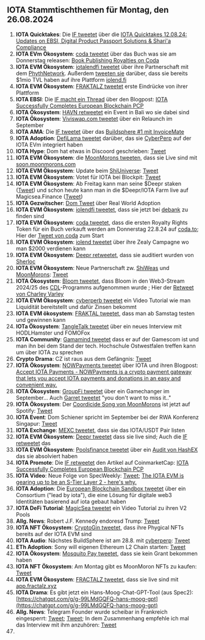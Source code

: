 ## IOTA Stammtischthemen für Montag, den 26.08.2024

1. **IOTA Quicktakes**: Die [IF tweetet](https://x.com/iota/status/1825457726689821091) über die [IOTA Quicktakes 12.08.24: Updates on EBSI, Digital Product Passport Solutions & Shari'a Compliance](https://www.youtube.com/watch?v=WUsGsY_Tmvk&list=PLMbc46iGTB_QyqqU-QwbFsrVd9-HN55i_&index=1)
2. **IOTA EVm Ökosystem**: [coda tweetet](https://x.com/coda_digital/status/1825781575398629870) über das Buch was sie am Donnerstag releasen: [Book Publishing Royalties on Coda](https://blog.coda.to/book-publishing-royalties-on-coda/)
3. **IOTA EVM Ökosystem**: [iotalendfi tweetet](https://x.com/iolendfi/status/1825825445230542862) über ihre Partnerschaft mit dem [PhythNetwork](https://x.com/PythNetwork). Außerdem [tweeten sie](https://x.com/iolendfi/status/1825625127935160338) darüber, dass sie bereits $1mio TVL haben auf ihre Plattform [iolend.fi](https://www.iolend.fi/)
4. **IOTA EVM Ökosystem**: [FRAKTALZ tweetet](https://x.com/NFT_FRACTALZ/status/1825585507344200001) erste Eindrücke von ihrer Plattform
5. **IOTA EBSI**: Die [IF macht ein Thread](https://x.com/iota/status/1825880509324362185) über den Blogpost: [IOTA Successfully Completes European Blockchain PCP](https://blog.iota.org/european-blockchain-pcp-final/)
6. **IOTA Ökosystem**: [HAVN retweetet](https://x.com/HAVN_network/status/1825897170760872123) ein Event in Bali wo sie dabei sind
7. **IOTA Ökosystem**: [Viviswap.com tweetet](https://x.com/viviswapcom/status/1825860736083448090) über ein Relaunch im September
8. **IOTA AMA**: Die [IF tweetet](https://x.com/iota/status/1824400720281362742) über das [Buildsphere #1 mit InvoiceMate](https://x.com/i/spaces/1ypKdpagnEyKW)
9. **IOTA Adoption**: [DefiLama tweetet](https://x.com/DefiLlama/status/1825907334310408559) darüber, das sie [CyberPerp](https://x.com/cyberperp) auf der IOTA EVm integriert haben
10. **IOTA Hype**: Dom hat etwas in Discoord geschrieben: [Tweet](https://x.com/jemk24316154/status/1825514270055927920)
11. **IOTA EVM Ökosystem**: die [MoonMorons tweeten](https://x.com/MoonMorons/status/1825973477179818149), dass sie Live sind mit [soon.moonmorons.com](https://soon.moonmorons.com/home)
12. **IOTA EVM Ökosystem**: Update beim [ShiUniverse](https://x.com/Shiuniverse): [Tweet](https://x.com/Shiuniverse/status/1826317495281537183)
13. **IOTA EVM Ökosystem**: Votet für IOTA bei Blockpit: [Tweet](https://x.com/flomeindl/status/1826311269571592372)
14. **IOTA EVM Ökosystem**: Ab Freitag kann man seine $Deepr staken ([Tweet](https://x.com/DeeprFinance/status/1825876971462561941)) und schon heute kann man in die $Deepr/IOTA Farm live auf Magicsea.Finance ([Tweet](https://x.com/DeeprFinance/status/1826258310481277329)) 
15. **IOTA Gezwitscher**: [Dom Tweet](https://x.com/DomSchiener/status/1826213804255879499) über Real World Adoption
16. **IOTA EVM Ökosystem**: [iolendfi tweetet](https://x.com/iolendfi/status/1826188445439361234), dass sie jetzt bei [debank](https://x.com/DeBankDeFi) zu finden sind
17. **IOTA EVM Ökosystem**: [coda tweetet](https://x.com/coda_digital/status/1826232101374742872), dass die ersten Royalty Rights Token für ein Buch verkauft werden am Donnerstag 22.8.24 auf [coda.to](https://www.coda.to/de); Hier der [Tweet von coda](https://x.com/coda_digital/status/1826650544553033942) zum Start
18. **IOTA EVM Ökosystem**: [iolend tweetet](https://x.com/iolendfi/status/1826559940481188181) über ihre Zealy Campagne wo man $2000 verdienen kann
19. **IOTA EVM Ökosystem**: [Deepr retweetet](https://x.com/DeeprFinance/status/1826596249283559693), dass sie auditiert wurden von [Sherloc](https://x.com/sherlockdefi)
20. **IOTA EVM Ökosystem**: Neue Partnerschaft zw. [ShiWeas](https://x.com/Shiuniverse) und [MoonMorons](https://x.com/MoonMorons): [Tweet](https://x.com/Shiuniverse/status/1826613885085839777)
21. **IOTA Ökosystem**: [Bloom tweetet](), dass Bloom in den Web3-Stream 2024/25 des [CDL](https://x.com/creativedlab)-Programms aufgenommen wurde ; Hier der [Retweet von Charley Varley](https://x.com/c_varley/status/1826623445700087814)
22. **IOTA EVM Ökosystem**: [cyberperb tweetet](https://x.com/cyberperp/status/1826557377732133280) ein Video Tutorial wie man Liquidität bereitstellt und dafür Zinsen bekommt
23. **IOTA EVM ökosystem**: [FRAKTAL tweetet](https://x.com/NFT_FRACTALZ/status/1826655826498785776), dass man ab Samstag testen und gewinnen kann
24. **IOTa Ökosystem**: [TangleTalk tweetet](https://x.com/tangle_talk/status/1826652810739679579) über ein neues Interview mit HODLHamster und FOMOFox
25. **IOTA Community**: [Gamamind tweetet](https://x.com/ThensilZ/status/1826278896456942070) dass er auf der Gamescom ist und man ihn bei dem Stand der tech. Hochschule Ostwestfalen treffen kann um über IOTA zu sprechen
26. **Crypto Drama**: CZ ist raus aus dem Gefängnis: [Tweet](https://x.com/AltcoinDailyio/status/1826678604463571457)
27. **IOTA Ökosystem**: [NOWPayments tweetet](https://x.com/NOWPayments_io/status/1826655600098333159) über IOTA und ihren Blogpost: [Accept IOTA Payments - NOWPayments is a crypto payment gateway that lets you accept IOTA payments and donations in an easy and convenient way.](https://nowpayments.io/supported-coins/miota-payments)
28. **IOTA Ökosystem**: [GroupFi tweetet](https://x.com/groupfi_ai/status/1826847315275169967) über ein Gamechanger im September... Auch [Garret tweetet](https://x.com/GarrettBullish/status/1826848428103700756) "you don't want to miss it.."
29. **IOTA Ökosystem**: Der [Coordicide Song von MoonMorons](https://open.spotify.com/track/4uB3npP1ir6Q5Y0u49uEu1?si=509813ba3086487d) ist jetzt auf Spotify: [Tweet](https://x.com/MoonMorons/status/1826744806598738175)
30. **IOTA Event**: Dom Schiener spricht im September bei der RWA Konferenz Singapur: [Tweet](https://x.com/rwasummit/status/1826778898534727795)
31. **IOTA Exchange**: [MEXC tweetet](https://x.com/MEXC_Official/status/1826817062410277248), dass sie das IOTA/USDT Pair listen
32. **IOTA EVM Ökosystem**: [Deepr tweetet](https://x.com/DeeprFinance/status/1827002042310680900) dass sie live sind; Auch die [IF retweetet](https://x.com/iota/status/1827003864072998915) das
33. **IOTA EVM Ökosystem**: [Poolsfinance tweetet](https://x.com/PoolsFinance/status/1826992442832302287) über ein [Audit von HashEX](https://hashex.org/audits/pools/) das sie absolviert haben
34. **IOTA Promote**: Die [IF retweetet](https://x.com/iota/status/1827012929385816302) den Artikel auf CoinmarketCap: [IOTA Successfully Completes European Blockchain PCP](https://coinmarketcap.com/community/articles/66c33ce47f6a04413b350637/)
35. **IOTA Video**: Neue Folge von SpecWeekly: [Tweet](https://x.com/SpecWeekly/status/1826941529845645769); [The IOTA EVM is gearing up to be an S-Tier Layer 2 - here's why.](https://www.youtube.com/watch?v=VDjPcpBRxDw)
36. **IOTA Adoption**: Die [European Blockchain Sandbox tweetet](https://x.com/EuropeanSandbox/status/1826991870309695793) über ein Consortium ("lead by iota"), die eine Lösung für digitale web3 Identitäten basierend auf iota gebaut haben
37. **IOTA DeFi Tutorial**: [MagicSea tweetet](https://x.com/MagicSeaDEX/status/1826967629556519140) ein Video Tutorial zu ihren V2 Pools
38. **Allg. News**: Robert J.F. Kennedy endoresd Trump: [Tweet](https://x.com/BitcoinMagazine/status/1827131699223826511)
39. **IOTA NFT Ökosystem**: [CryptoGin tweetet](https://x.com/Crypto_Gin21/status/1827083558709543076), dass ihre Phygical NFTs bereits auf der IOTA EVM sind
40. **IOTA Audio**: Nächstes BuildSphere ist am 28.8. mit [cyberperp](https://x.com/cyberperp): [Tweet](https://x.com/iota/status/1826953990250086794)
41. **ETh Adoption**: Sony will eigenen Ethereum L2 Chain starten: [Tweet](https://x.com/AltcoinDailyio/status/1827007700947136918)
42. **IOTA Ökosystem**: [Mosquito Pay tweetet](https://x.com/MosquitoPay/status/1827302960340054105), dass sie kein Grant bekommen haben
43. **IOTA NFT Ökosystem**: Am Montag gibt es MoonMoron NFTs zu kaufen: [Tweet](https://x.com/MoonMorons/status/1827385004478865744)
44. **IOTA EVM Ökosystem**: [FRACTALZ tweetet](https://x.com/NFT_FRACTALZ/status/1827375359832055884), dass sie live sind mit [app.fractalz.xyz](https://app.fractalz.xyz/collections)
45. **IOTA Drama**: Es gibt jetzt ein Hans-Moog-Chat-GPT-Tool (aus Spec2): [https://chatgpt.com/g/g-99LMdGQFQ-hans-moog-gpt](https://chatgpt.com/g/g-99LMdGQFQ-hans-moog-gpt)
46. **Allg. News**: Telegram Founder wurde scheibar in Frankreich eingesperrt: [Tweet](https://x.com/wallstreetbets/status/1827454999950946471); [Tweet](https://x.com/Cobratate/status/1827449050347794837); In dem Zusammenhang empfehle ich mal das Interview mit ihm anzuhören: [Tweet](https://x.com/TuckerCarlson/status/1780355490964283565)
47. 
